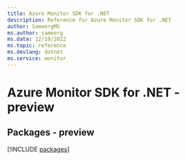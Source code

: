 ```yaml
---
title: Azure Monitor SDK for .NET
description: Reference for Azure Monitor SDK for .NET
author: SameergMS
ms.author: sameerg
ms.data: 12/10/2022
ms.topic: reference
ms.devlang: dotnet
ms.service: monitor
---
```

# Azure Monitor SDK for .NET - preview
## Packages - preview
[!INCLUDE [packages](monitor-index.md)]